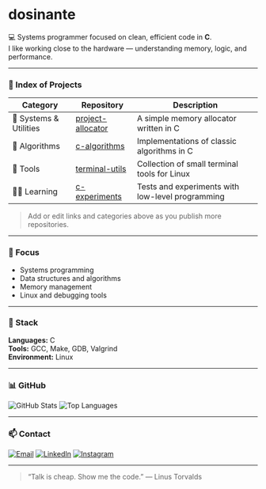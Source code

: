 # dosinante

💻 Systems programmer focused on clean, efficient code in **C**.  
I like working close to the hardware — understanding memory, logic, and performance.

---

### 🧭 Index of Projects

| Category | Repository | Description |
|-----------|-------------|-------------|
| 🔧 Systems & Utilities | [project-allocator](https://github.com/dosinante/project-allocator) | A simple memory allocator written in C |
| 🧮 Algorithms | [c-algorithms](https://github.com/dosinante/c-algorithms) | Implementations of classic algorithms in C |
| 🧰 Tools | [terminal-utils](https://github.com/dosinante/terminal-utils) | Collection of small terminal tools for Linux |
| 🧑‍🏫 Learning | [c-experiments](https://github.com/dosinante/c-experiments) | Tests and experiments with low-level programming |

> Add or edit links and categories above as you publish more repositories.

---

### 🧠 Focus
- Systems programming  
- Data structures and algorithms  
- Memory management  
- Linux and debugging tools  

---

### 🧰 Stack
**Languages:** C  
**Tools:** GCC, Make, GDB, Valgrind  
**Environment:** Linux  

---

### 📊 GitHub
![GitHub Stats](https://github-readme-stats.vercel.app/api?username=dosinante&show_icons=false&hide_border=true&theme=transparent)
![Top Languages](https://github-readme-stats.vercel.app/api/top-langs/?username=dosinante&layout=compact&hide_border=true&theme=transparent)

---

### 📫 Contact

[![Email](https://img.shields.io/badge/Email-333333?style=for-the-badge&logo=gmail&logoColor=white)](mailto:seu_email@example.com)
[![LinkedIn](https://img.shields.io/badge/LinkedIn-333333?style=for-the-badge&logo=linkedin&logoColor=white)](https://www.linkedin.com/in/seu-linkedin)
[![Instagram](https://img.shields.io/badge/Instagram-333333?style=for-the-badge&logo=instagram&logoColor=white)](https://www.instagram.com/seu-instagram)

---

> “Talk is cheap. Show me the code.” — Linus Torvalds
